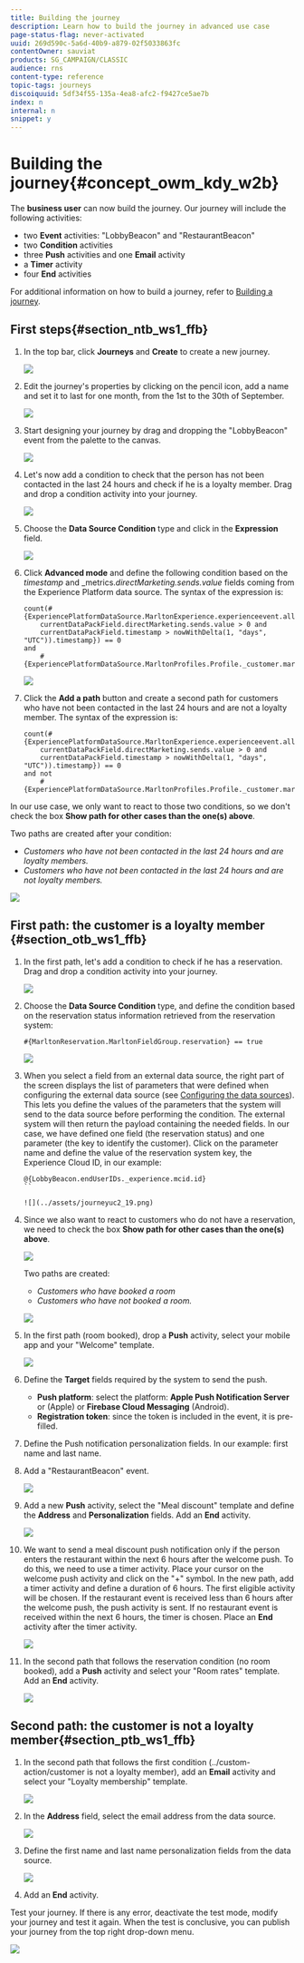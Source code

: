 ```yaml
---
title: Building the journey
description: Learn how to build the journey in advanced use case
page-status-flag: never-activated
uuid: 269d590c-5a6d-40b9-a879-02f5033863fc
contentOwner: sauviat
products: SG_CAMPAIGN/CLASSIC
audience: rns
content-type: reference
topic-tags: journeys
discoiquuid: 5df34f55-135a-4ea8-afc2-f9427ce5ae7b
index: n
internal: n
snippet: y
---
```


# Building the journey{#concept_owm_kdy_w2b}

The **business user** can now build the journey. Our journey will include the following activities:

* two **Event** activities: "LobbyBeacon" and "RestaurantBeacon"
* two **Condition** activities
* three **Push** activities and one **Email** activity
* a **Timer** activity
* four **End** activities

For additional information on how to build a journey, refer to [Building a journey](../building-journeys/journey.md#concept_gq5_sqt_52b).

## First steps{#section_ntb_ws1_ffb}

1. In the top bar, click **Journeys** and **Create** to create a new journey.

    ![](../assets/journey31.png)

1. Edit the journey's properties by clicking on the pencil icon, add a name and set it to last for one month, from the 1st to the 30th of September.

    ![](../assets/journeyuc2_12.png)

1. Start designing your journey by drag and dropping the "LobbyBeacon" event from the palette to the canvas.

    ![](../assets/journeyuc2_13.png)

1. Let's now add a condition to check that the person has not been contacted in the last 24 hours and check if he is a loyalty member. Drag and drop a condition activity into your journey.

    ![](../assets/journeyuc2_14.png)

1. Choose the **Data Source Condition** type and click in the **Expression** field.

    ![](../assets/journeyuc2_15.png)

1. Click **Advanced mode** and define the following condition based on the _timestamp_ and _metrics._directMarketing.sends.value_ fields coming from the Experience Platform data source. The syntax of the expression is:

    ```
    count(#{ExperiencePlatformDataSource.MarltonExperience.experienceevent.all(
        currentDataPackField.directMarketing.sends.value > 0 and
        currentDataPackField.timestamp > nowWithDelta(1, "days", "UTC")).timestamp}) == 0
    and
        #{ExperiencePlatformDataSource.MarltonProfiles.Profile._customer.marlton.loyaltyMember}
    ```

    ![](../assets/journeyuc2_30.png)

1. Click the **Add a path** button and create a second path for customers who have not been contacted in the last 24 hours and are not a loyalty member. The syntax of the expression is:

    ```
    count(#{ExperiencePlatformDataSource.MarltonExperience.experienceevent.all(
        currentDataPackField.directMarketing.sends.value > 0 and
        currentDataPackField.timestamp > nowWithDelta(1, "days", "UTC")).timestamp}) == 0
    and not
        #{ExperiencePlatformDataSource.MarltonProfiles.Profile._customer.marlton.loyaltyMember}
    ```

In our use case, we only want to react to those two conditions, so we don't check the box **Show path for other cases than the one(s) above**.

Two paths are created after your condition:

* _Customers who have not been contacted in the last 24 hours and are loyalty members._
* _Customers who have not been contacted in the last 24 hours and are not loyalty members._

![](../assets/journeyuc2_16.png)

## First path: the customer is a loyalty member {#section_otb_ws1_ffb}

1. In the first path, let's add a condition to check if he has a reservation. Drag and drop a condition activity into your journey.

    ![](../assets/journeyuc2_17.png)

1. Choose the **Data Source Condition** type, and define the condition based on the reservation status information retrieved from the reservation system:

    ```
    #{MarltonReservation.MarltonFieldGroup.reservation} == true
    ```

    ![](../assets/journeyuc2_18.png)

1. When you select a field from an external data source, the right part of the screen displays the list of parameters that were defined when configuring the external data source (see [Configuring the data sources](uc2ds.md#concept_vml_hdy_w2b)). This lets you define the values of the parameters that the system will send to the data source before performing the condition. The external system will then return the payload containing the needed fields. In our case, we have defined one field (the reservation status) and one parameter (the key to identify the customer). Click on the parameter name and define the value of the reservation system key, the Experience Cloud ID, in our example:

    ```
    @{LobbyBeacon.endUserIDs._experience.mcid.id}
    ``

    ![](../assets/journeyuc2_19.png)

1. Since we also want to react to customers who do not have a reservation, we need to check the box **Show path for other cases than the one(s) above**.

    ![](../assets/journeyuc2_20.png)

    Two paths are created:

    * _Customers who have booked a room_
    * _Customers who have not booked a room._

    ![](../assets/journeyuc2_21.png)

1. In the first path (room booked), drop a **Push** activity, select your mobile app and your "Welcome" template.

    ![](../assets/journeyuc2_22.png)

1. Define the **Target** fields required by the system to send the push. 

    * **Push platform**: select the platform: **Apple Push Notification Server** or (Apple) or **Firebase Cloud Messaging** (Android).
    * **Registration token**: since the token is included in the event, it is pre-filled.

1. Define the Push notification personalization fields. In our example: first name and last name.

1. Add a "RestaurantBeacon" event.

    ![](../assets/journeyuc2_23.png)

1. Add a new **Push** activity, select the "Meal discount" template and define the **Address** and **Personalization** fields. Add an **End** activity.

    ![](../assets/journeyuc2_24.png)

1. We want to send a meal discount push notification only if the person enters the restaurant within the next 6 hours after the welcome push. To do this, we need to use a timer activity. Place your cursor on the welcome push activity and click on the "+" symbol. In the new path, add a timer activity and define a duration of 6 hours. The first eligible activity will be chosen. If the restaurant event is received less than 6 hours after the welcome push, the push activity is sent. If no restaurant event is received within the next 6 hours, the timer is chosen. Place an **End** activity after the timer activity.

    ![](../assets/journeyuc2_31.png)

1. In the second path that follows the reservation condition (no room booked), add a **Push** activity and select your "Room rates" template. Add an **End** activity.

    ![](../assets/journeyuc2_25.png)

## Second path: the customer is not a loyalty member{#section_ptb_ws1_ffb}

1. In the second path that follows the first condition (../custom-action/customer is not a loyalty member), add an **Email** activity and select your "Loyalty membership" template.

    ![](../assets/journeyuc2_26.png)

1. In the **Address** field, select the email address from the data source.

    ![](../assets/journeyuc2_27.png)

1. Define the first name and last name personalization fields from the data source.

    ![](../assets/journeyuc2_28.png)

1. Add an **End** activity.

Test your journey. If there is any error, deactivate the test mode, modify your journey and test it again. When the test is conclusive, you can publish your journey from the top right drop-down menu.

![](../assets/journeyuc2_32.png)
